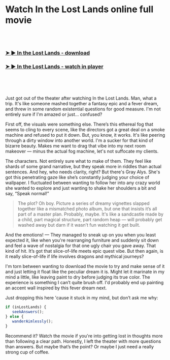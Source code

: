 <h1>Watch In the Lost Lands online full movie</h1>


<br><br>

<h3><a href="https://Remonzes-casnibbcompra1977.github.io/vykfvlzdie/">➤ ► In the Lost Lands - download</a></h3> 
<h3><a href="https://Remonzes-casnibbcompra1977.github.io/vykfvlzdie/">➤ ► In the Lost Lands - watch in player</a></h3>


<br><br><br>


Just got out of the theater after watching In the Lost Lands. Man, what a trip. It's like someone mashed together a fantasy epic and a fever dream, and threw in some random existential questions for good measure. I'm not entirely sure if I'm amazed or just... confused?

First off, the visuals were something else. There’s this ethereal fog that seems to cling to every scene, like the directors got a great deal on a smoke machine and refused to put it down. But, you know, it works. It's like peering through a dirty window into another world. I'm a sucker for that kind of bizarre beauty. Makes me want to drag that vibe into my next room makeover — minus the actual fog machine, let's not suffocate my clients.

The characters. Not entirely sure what to make of them. They feel like shards of some grand narrative, but they speak more in riddles than actual sentences. And hey, who needs clarity, right? But there's Gray Alys. She's got this penetrating gaze like she’s constantly judging your choice of wallpaper. I fluctuated between wanting to follow her into any crazy world she wanted to explore and just wanting to shake her shoulders a bit and say, “Speak normal!” 

> The plot? Oh boy. Picture a series of dreamy vignettes slapped together like a mismatched photo album, but one that insists it’s all part of a master plan. Probably, maybe. It's like a sandcastle made by a child, part magical structure, part random heap — will probably get washed away but darn if it wasn’t fun watching it get built.

And the emotions! — They managed to sneak up on you when you least expected it, like when you're rearranging furniture and suddenly sit down and feel a wave of nostalgia for that one ugly chair you gave away. That kind of hit. It’s got that slice-of-life meets epic quest vibe. But then again, is it really slice-of-life if life involves dragons and mythical journeys?

I'm torn between wanting to download the movie to try and make sense of it and just letting it float like the peculiar dream it is. Might let it marinate in my mind a little, like leaving paint to dry before judging its true color. The experience is something I can’t quite brush off. I'd probably end up painting an accent wall inspired by this fever dream next.

Just dropping this here 'cause it stuck in my mind, but don’t ask me why: 
```javascript
if (inLostLands) {
   seekAnswers();
} else {
   wanderAimlessly();
}
```

Recommend it? Watch the movie if you're into getting lost in thoughts more than following a clear path. Honestly, I left the theater with more questions than answers. But maybe that’s the point? Or maybe I just need a really strong cup of coffee. 
